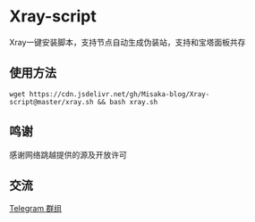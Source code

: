 # Xray-script

Xray一键安装脚本，支持节点自动生成伪装站，支持和宝塔面板共存

## 使用方法

```shell
wget https://cdn.jsdelivr.net/gh/Misaka-blog/Xray-script@master/xray.sh && bash xray.sh
```

## 鸣谢

感谢网络跳越提供的源及开放许可

## 交流

[Telegram 群组](https://t.me/misakanetcn)
